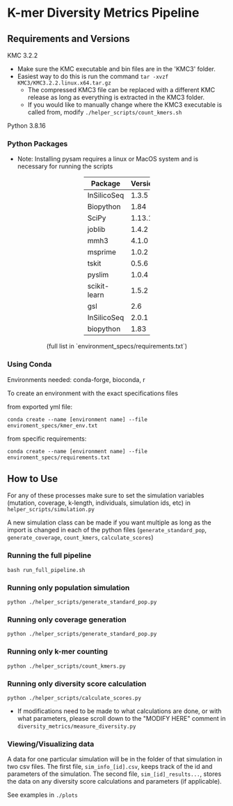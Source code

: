 # K-mer Diversity Metrics Pipeline


## Requirements and Versions

KMC 3.2.2
* Make sure the KMC executable and bin files are in the 'KMC3' folder.
* Easiest way to do this is run the command `tar -xvzf KMC3/KMC3.2.2.linux.x64.tar.gz`
    * The compressed KMC3 file can be replaced with a different KMC release as long as everything is extracted in the KMC3 folder.
    * If you would like to manually change where the KMC3 executable is called from, modify `./helper_scripts/count_kmers.sh`

Python 3.8.16

### Python Packages
* Note: Installing pysam requires a linux or MacOS system and is necessary for running the scripts

<div style="margin-left: auto;
            margin-right: auto;
            width: 30%">

|Package         |Version|
|----------------|-------|
|InSilicoSeq     |1.3.5  |
|Biopython       |1.84   |
|SciPy           |1.13.1 |
|joblib          |1.4.2  |
|mmh3            |4.1.0  |
|msprime         |1.0.2  |
|tskit           |0.5.6  |
|pyslim          |1.0.4  |
|scikit-learn    |1.5.2  |
|gsl             |2.6    |
|InSilicoSeq     |2.0.1  |
|biopython       |1.83   |

</div>
<center>
(full list in `environment_specs/requirements.txt`)
</center>

### Using Conda

Environments needed:
conda-forge, bioconda, r

To create an environment with the exact specifications files

from exported yml file:

`conda create --name [environment name] --file enviroment_specs/kmer_env.txt`

from specific requirements:

`conda create --name [environment name] --file enviroment_specs/requirements.txt`

## How to Use

For any of these processes make sure to set the simulation variables (mutation, coverage, k-length, individuals, simulation ids, etc) in
`helper_scripts/simulation.py`

A new simulation class can be made if you want multiple as long as the import is changed in each of the python files (`generate_standard_pop`, `generate_coverage`, `count_kmers`, `calculate_scores`)

### Running the full pipeline

`bash run_full_pipeline.sh`

### Running only population simulation

`python ./helper_scripts/generate_standard_pop.py`

### Running only coverage generation

`python ./helper_scripts/generate_standard_pop.py`

### Running only k-mer counting

`python ./helper_scripts/count_kmers.py`

### Running only diversity score calculation

`python ./helper_scripts/calculate_scores.py`

* If modifications need to be made to what calculations are done, or with what parameters, please scroll down to the "MODIFY HERE" comment in `diversity_metrics/measure_diversity.py`

### Viewing/Visualizing data

A data for one particular simulation will be in the folder of that simulation in two csv files.
The first file, `sim_info_[id].csv`, keeps track of the id and parameters of the simulation.
The second file, `sim_[id]_results...`, stores the data on any diversity score calculations and parameters (if applicable).

See examples in `./plots`
